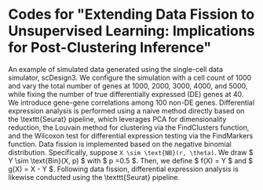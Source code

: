 # Codes for "Extending Data Fission to Unsupervised Learning: Implications for Post-Clustering Inference"
An example of simulated data generated using the single-cell data simulator, scDesign3. We configure the simulation with a cell count of 1000 and vary the total number of genes at 1000, 2000, 3000, 4000, and 5000, while fixing the number of true differentially expressed (DE) genes at 40. We introduce gene-gene correlations among 100 non-DE genes. Differential expression analysis is performed using a naive method directly based on the \texttt{Seurat} pipeline, which leverages PCA for dimensionality reduction, the Louvain method for clustering via the FindClusters function, and the Wilcoxon test for differential expression testing via the FindMarkers function. Data fission is implemented based on the negative binomial distribution. Specifically, suppose ` X \sim \text{NB}(r, \theta) `. We draw $ Y \sim \text{Bin}(X, p) $ with $ p =0.5 $. Then, we define $ f(X) = Y $  and $ g(X) = X - Y $. Following data fission, differential expression analysis is likewise conducted using the \texttt{Seurat} pipeline.
